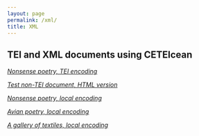 ```yaml
---
layout: page
permalink: /xml/
title: XML
---
```



<div id="archives">
<h2>TEI and XML documents using CETEIcean</h2>
<p><em><a href="../xml/eggs.html">Nonsense poetry, TEI encoding</a></em></p>
<p><em><a href="../xml/test_nonTEI.html">Test non-TEI document, HTML version</a></em></p>
<p><em><a href="../xml/eggs_jhf.html">Nonsense poetry, local encoding</a></em></p>
<p><em><a href="../xml/bird_poems.html">Avian poetry, local encoding</a></em></p>
<p><em><a href="../xml/textiles.html">A gallery of textiles, local encoding</a></em></p>



</div>
